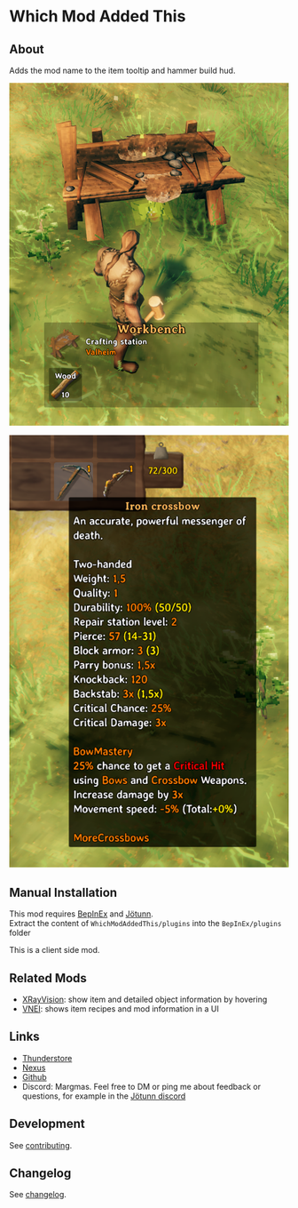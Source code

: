 # Which Mod Added This

## About

Adds the mod name to the item tooltip and hammer build hud.

![tooltip](https://raw.githubusercontent.com/MSchmoecker/WhichModAddedThis/master/Docs/HammerScreenshot.png)

![hud](https://raw.githubusercontent.com/MSchmoecker/WhichModAddedThis/master/Docs/ItemTooltipScreenshot.png)

## Manual Installation

This mod requires [BepInEx](https://thunderstore.io/c/valheim/p/denikson/BepInExPack_Valheim/) and [Jötunn](https://thunderstore.io/c/valheim/p/ValheimModding/Jotunn/).\
Extract the content of `WhichModAddedThis/plugins` into the `BepInEx/plugins` folder

This is a client side mod.

## Related Mods

- [XRayVision](https://valheim.thunderstore.io/package/Azumatt/XRayVision/): show item and detailed object information by hovering
- [VNEI](https://valheim.thunderstore.io/package/MSchmoecker/VNEI/): shows item recipes and mod information in a UI

## Links

- [Thunderstore](https://valheim.thunderstore.io/package/MSchmoecker/WhichModAddedThis/)
- [Nexus](https://www.nexusmods.com/valheim/mods/3013)
- [Github](https://github.com/MSchmoecker/WhichModAddedThis)
- Discord: Margmas. Feel free to DM or ping me about feedback or questions, for example in the [Jötunn discord](https://discord.gg/DdUt6g7gyA)

## Development

See [contributing](https://github.com/MSchmoecker/WhichModAddedThis/blob/master/CONTRIBUTING.md).

## Changelog

See [changelog](https://github.com/MSchmoecker/WhichModAddedThis/blob/master/CHANGELOG.md).
